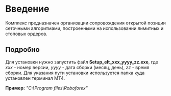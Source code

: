 # Введение #
Комплекс предназначен организации сопровождения открытой позиции сеточными алгоритмами, построенными на использовании лимитных и стоповых ордеров.

## Подробно ##
Для установки нужно запустить файл <b>Setup_elt_xxx_yyyy_zz.exe</b>, где <i>ххх</i> - номер версии, <i>yyyy</i> - дата сборки (месяц, день), <i>zz</i> - время сборки. Для указания пути установки используется папка куда установлен терминал МТ4.

<b>Пример:</b> <i>"C:\Program files\Roboforex\"</i>